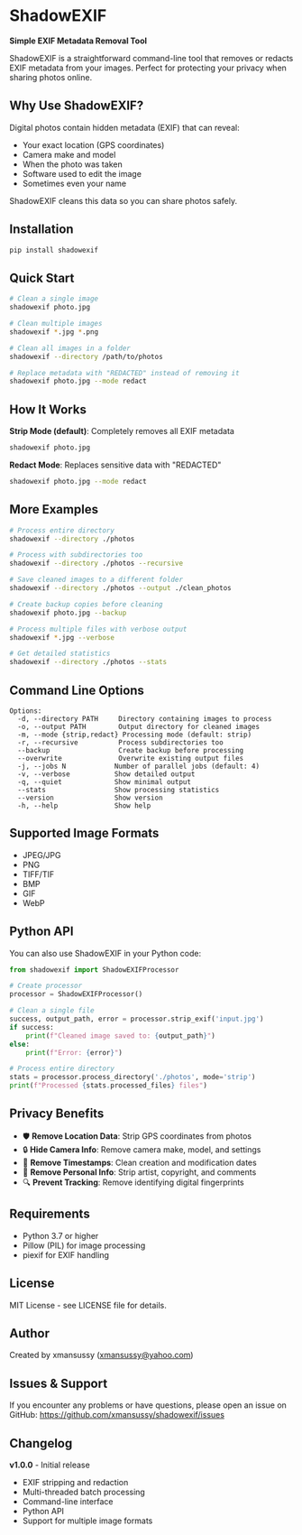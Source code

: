 # ShadowEXIF

**Simple EXIF Metadata Removal Tool**

ShadowEXIF is a straightforward command-line tool that removes or redacts EXIF metadata from your images. Perfect for protecting your privacy when sharing photos online.

## Why Use ShadowEXIF?

Digital photos contain hidden metadata (EXIF) that can reveal:
- Your exact location (GPS coordinates)
- Camera make and model
- When the photo was taken
- Software used to edit the image
- Sometimes even your name

ShadowEXIF cleans this data so you can share photos safely.

## Installation

```bash
pip install shadowexif
```

## Quick Start

```bash
# Clean a single image
shadowexif photo.jpg

# Clean multiple images
shadowexif *.jpg *.png

# Clean all images in a folder
shadowexif --directory /path/to/photos

# Replace metadata with "REDACTED" instead of removing it
shadowexif photo.jpg --mode redact
```

## How It Works

**Strip Mode (default)**: Completely removes all EXIF metadata
```bash
shadowexif photo.jpg
```

**Redact Mode**: Replaces sensitive data with "REDACTED"
```bash
shadowexif photo.jpg --mode redact
```

## More Examples

```bash
# Process entire directory
shadowexif --directory ./photos

# Process with subdirectories too
shadowexif --directory ./photos --recursive

# Save cleaned images to a different folder
shadowexif --directory ./photos --output ./clean_photos

# Create backup copies before cleaning
shadowexif photo.jpg --backup

# Process multiple files with verbose output
shadowexif *.jpg --verbose

# Get detailed statistics
shadowexif --directory ./photos --stats
```

## Command Line Options

```
Options:
  -d, --directory PATH     Directory containing images to process
  -o, --output PATH        Output directory for cleaned images
  -m, --mode {strip,redact} Processing mode (default: strip)
  -r, --recursive          Process subdirectories too
  --backup                 Create backup before processing
  --overwrite              Overwrite existing output files
  -j, --jobs N            Number of parallel jobs (default: 4)
  -v, --verbose           Show detailed output
  -q, --quiet             Show minimal output
  --stats                 Show processing statistics
  --version               Show version
  -h, --help              Show help
```

## Supported Image Formats

- JPEG/JPG
- PNG
- TIFF/TIF
- BMP
- GIF
- WebP

## Python API

You can also use ShadowEXIF in your Python code:

```python
from shadowexif import ShadowEXIFProcessor

# Create processor
processor = ShadowEXIFProcessor()

# Clean a single file
success, output_path, error = processor.strip_exif('input.jpg')
if success:
    print(f"Cleaned image saved to: {output_path}")
else:
    print(f"Error: {error}")

# Process entire directory
stats = processor.process_directory('./photos', mode='strip')
print(f"Processed {stats.processed_files} files")
```

## Privacy Benefits

- 🛡️ **Remove Location Data**: Strip GPS coordinates from photos
- 🔒 **Hide Camera Info**: Remove camera make, model, and settings
- 📅 **Remove Timestamps**: Clean creation and modification dates
- 👤 **Remove Personal Info**: Strip artist, copyright, and comments
- 🔍 **Prevent Tracking**: Remove identifying digital fingerprints

## Requirements

- Python 3.7 or higher
- Pillow (PIL) for image processing
- piexif for EXIF handling

## License

MIT License - see LICENSE file for details.

## Author

Created by xmansussy (xmansussy@yahoo.com)

## Issues & Support

If you encounter any problems or have questions, please open an issue on GitHub:
https://github.com/xmansussy/shadowexif/issues

## Changelog

**v1.0.0** - Initial release
- EXIF stripping and redaction
- Multi-threaded batch processing
- Command-line interface
- Python API
- Support for multiple image formats
